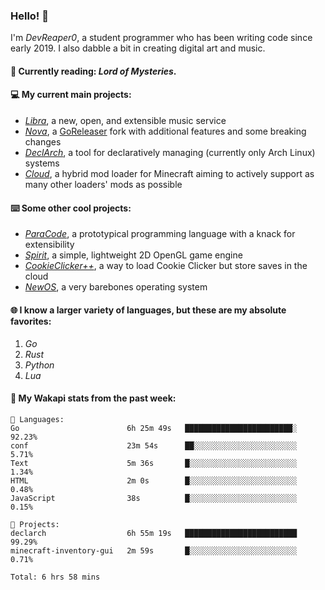 ### Hello! 👋

I'm _DevReaper0_, a student programmer who has been writing code since early 2019. I also dabble a bit in creating digital art and music.

#### 📖 Currently reading: *Lord of Mysteries*.

#### 💻 My current main projects:

-   _[Libra](https://github.com/LibraMusic)_, a new, open, and extensible music service
-   _[Nova](https://github.com/LibraMusic/Nova)_, a [GoReleaser](https://github.com/goreleaser/goreleaser) fork with additional features and some breaking changes
-   _[DeclArch](https://github.com/DevReaper0/declarch)_, a tool for declaratively managing (currently only Arch Linux) systems
-   _[Cloud](https://github.com/CloudLoaderMC/CloudLoader)_, a hybrid mod loader for Minecraft aiming to actively support as many other loaders' mods as possible

#### ⌨️ Some other cool projects:

-   _[ParaCode](https://github.com/ParaCodeLang/ParaCode)_, a prototypical programming language with a knack for extensibility
-   _[Spirit](https://gitlab.com/DevReaper0/SpiritEngine)_, a simple, lightweight 2D OpenGL game engine
-   _[CookieClicker++](https://github.com/DevReaper0/CookieClickerPlusPlus)_, a way to load Cookie Clicker but store saves in the cloud
-   _[NewOS](https://github.com/DevReaper0/NewOS)_, a very barebones operating system

#### 🌐 I know a larger variety of languages, but these are my absolute favorites:

1. _Go_
2. _Rust_
3. _Python_
4. _Lua_

#### 📡 My Wakapi stats from the past week:

```text
💾 Languages:
Go                        6h 25m 49s   ████████████████████████░  92.23%
conf                      23m 54s      ██░░░░░░░░░░░░░░░░░░░░░░░  5.71%
Text                      5m 36s       █░░░░░░░░░░░░░░░░░░░░░░░░  1.34%
HTML                      2m 0s        █░░░░░░░░░░░░░░░░░░░░░░░░  0.48%
JavaScript                38s          █░░░░░░░░░░░░░░░░░░░░░░░░  0.15%

💼 Projects:
declarch                  6h 55m 19s   █████████████████████████  99.29%
minecraft-inventory-gui   2m 59s       █░░░░░░░░░░░░░░░░░░░░░░░░  0.71%

Total: 6 hrs 58 mins
```
